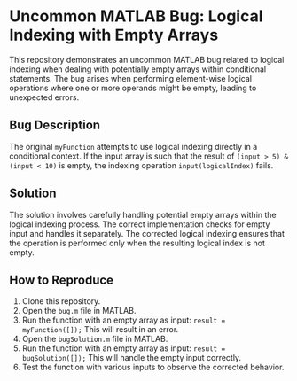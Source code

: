 # Uncommon MATLAB Bug: Logical Indexing with Empty Arrays
This repository demonstrates an uncommon MATLAB bug related to logical indexing when dealing with potentially empty arrays within conditional statements.  The bug arises when performing element-wise logical operations where one or more operands might be empty, leading to unexpected errors.

## Bug Description
The original `myFunction` attempts to use logical indexing directly in a conditional context. If the input array is such that the result of `(input > 5) & (input < 10)` is empty, the indexing operation `input(logicalIndex)` fails.

## Solution
The solution involves carefully handling potential empty arrays within the logical indexing process. The correct implementation checks for empty input and handles it separately.  The corrected logical indexing ensures that the operation is performed only when the resulting logical index is not empty.

## How to Reproduce
1. Clone this repository.
2. Open the `bug.m` file in MATLAB.
3. Run the function with an empty array as input: `result = myFunction([]);`  This will result in an error.
4. Open the `bugSolution.m` file in MATLAB.
5. Run the function with an empty array as input: `result = bugSolution([]);`  This will handle the empty input correctly.
6. Test the function with various inputs to observe the corrected behavior.